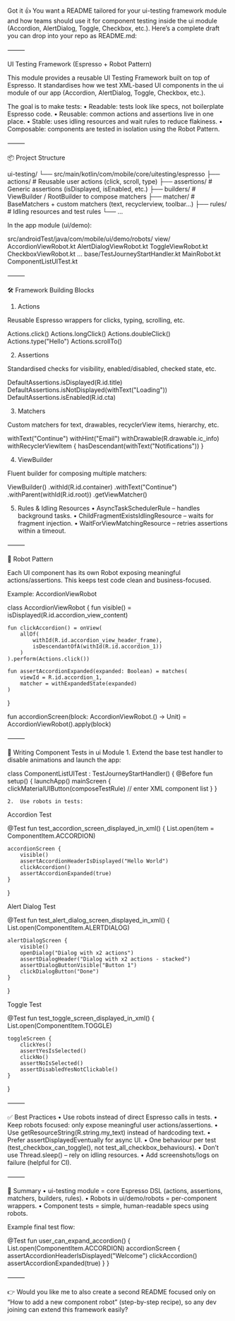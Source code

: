 Got it 👍 You want a README tailored for your ui-testing framework module and how teams should use it for component testing inside the ui module (Accordion, AlertDialog, Toggle, Checkbox, etc.).
Here’s a complete draft you can drop into your repo as README.md:

⸻

UI Testing Framework (Espresso + Robot Pattern)

This module provides a reusable UI Testing Framework built on top of Espresso.
It standardises how we test XML-based UI components in the ui module of our app (Accordion, AlertDialog, Toggle, Checkbox, etc.).

The goal is to make tests:
	•	Readable: tests look like specs, not boilerplate Espresso code.
	•	Reusable: common actions and assertions live in one place.
	•	Stable: uses idling resources and wait rules to reduce flakiness.
	•	Composable: components are tested in isolation using the Robot Pattern.

⸻

📦 Project Structure

ui-testing/
└── src/main/kotlin/com/mobile/core/uitesting/espresso
    ├── actions/         # Reusable user actions (click, scroll, type)
    ├── assertions/      # Generic assertions (isDisplayed, isEnabled, etc.)
    ├── builders/        # ViewBuilder / RootBuilder to compose matchers
    ├── matcher/         # BaseMatchers + custom matchers (text, recyclerview, toolbar…)
    ├── rules/           # Idling resources and test rules
    └── ...

In the app module (ui/demo):

src/androidTest/java/com/mobile/ui/demo/robots/
    view/
      AccordionViewRobot.kt
      AlertDialogViewRobot.kt
      ToggleViewRobot.kt
      CheckboxViewRobot.kt
      ...
    base/TestJourneyStartHandler.kt
    MainRobot.kt
    ComponentListUITest.kt


⸻

🛠 Framework Building Blocks

1. Actions

Reusable Espresso wrappers for clicks, typing, scrolling, etc.

Actions.click()
Actions.longClick()
Actions.doubleClick()
Actions.type("Hello")
Actions.scrollTo()

2. Assertions

Standardised checks for visibility, enabled/disabled, checked state, etc.

DefaultAssertions.isDisplayed(R.id.title)
DefaultAssertions.isNotDisplayed(withText("Loading"))
DefaultAssertions.isEnabled(R.id.cta)

3. Matchers

Custom matchers for text, drawables, recyclerView items, hierarchy, etc.

withText("Continue")
withHint("Email")
withDrawable(R.drawable.ic_info)
withRecyclerViewItem { hasDescendant(withText("Notifications")) }

4. ViewBuilder

Fluent builder for composing multiple matchers:

ViewBuilder()
    .withId(R.id.container)
    .withText("Continue")
    .withParent(withId(R.id.root))
    .getViewMatcher()

5. Rules & Idling Resources
	•	AsyncTaskSchedulerRule – handles background tasks.
	•	ChildFragmentExistsIdlingResource – waits for fragment injection.
	•	WaitForViewMatchingResource – retries assertions within a timeout.

⸻

🤖 Robot Pattern

Each UI component has its own Robot exposing meaningful actions/assertions.
This keeps test code clean and business-focused.

Example: AccordionViewRobot

class AccordionViewRobot {
    fun visible() = isDisplayed(R.id.accordion_view_content)

    fun clickAccordion() = onView(
        allOf(
            withId(R.id.accordion_view_header_frame),
            isDescendantOfA(withId(R.id.accordion_1))
        )
    ).perform(Actions.click())

    fun assertAccordionExpanded(expanded: Boolean) = matches(
        viewId = R.id.accordion_1,
        matcher = withExpandedState(expanded)
    )
}

fun accordionScreen(block: AccordionViewRobot.() -> Unit) =
    AccordionViewRobot().apply(block)


⸻

🧪 Writing Component Tests in ui Module
	1.	Extend the base test handler to disable animations and launch the app:

class ComponentListUITest : TestJourneyStartHandler() {
    @Before
    fun setup() {
        launchApp()
        mainScreen {
            clickMaterialUIButton(composeTestRule) // enter XML component list
        }
    }

	2.	Use robots in tests:

Accordion Test

@Test
fun test_accordion_screen_displayed_in_xml() {
    List.open(item = ComponentItem.ACCORDION)

    accordionScreen {
        visible()
        assertAccordionHeaderIsDisplayed("Hello World")
        clickAccordion()
        assertAccordionExpanded(true)
    }
}

Alert Dialog Test

@Test
fun test_alert_dialog_screen_displayed_in_xml() {
    List.open(ComponentItem.ALERTDIALOG)

    alertDialogScreen {
        visible()
        openDialog("Dialog with x2 actions")
        assertDialogHeader("Dialog with x2 actions - stacked")
        assertDialogButtonVisible("Button 1")
        clickDialogButton("Done")
    }
}

Toggle Test

@Test
fun test_toggle_screen_displayed_in_xml() {
    List.open(ComponentItem.TOGGLE)

    toggleScreen {
        clickYes()
        assertYesIsSelected()
        clickNo()
        assertNoIsSelected()
        assertDisabledYesNotClickable()
    }
}


⸻

✅ Best Practices
	•	Use robots instead of direct Espresso calls in tests.
	•	Keep robots focused: only expose meaningful user actions/assertions.
	•	Use getResourceString(R.string.my_text) instead of hardcoding text.
	•	Prefer assertDisplayedEventually for async UI.
	•	One behaviour per test (test_checkbox_can_toggle(), not test_all_checkbox_behaviours).
	•	Don’t use Thread.sleep() – rely on idling resources.
	•	Add screenshots/logs on failure (helpful for CI).

⸻

🚀 Summary
	•	ui-testing module = core Espresso DSL (actions, assertions, matchers, builders, rules).
	•	Robots in ui/demo/robots = per-component wrappers.
	•	Component tests = simple, human-readable specs using robots.

Example final test flow:

@Test
fun user_can_expand_accordion() {
    List.open(ComponentItem.ACCORDION)
    accordionScreen {
        assertAccordionHeaderIsDisplayed("Welcome")
        clickAccordion()
        assertAccordionExpanded(true)
    }
}


⸻

👉 Would you like me to also create a second README focused only on “How to add a new component robot” (step-by-step recipe), so any dev joining can extend this framework easily?